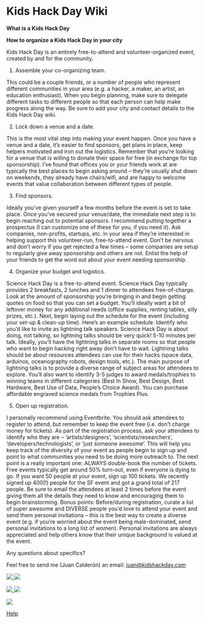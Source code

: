 # Kids Hack Day Wiki

**What is a Kids Hack Day**

[](https://youtu.be/b1HVOq7mLeQ)


**How to organize a Kids Hack Day in your city**

[](https://youtu.be/16P-ULdzJko)

Kids Hack Day is an entirely free-to-attend and volunteer-organized event, created by and for the community.

1. Assemble your co-organizing team.

This could be a couple friends, or a number of people who represent different communities in your area (e.g. a hacker, a maker, an artist, an education enthusiast). When you begin planning, make sure to delegate different tasks to different people so that each person can help make progress along the way. Be sure to add your city and contact details to the Kids Hack Day wiki.

2. Lock down a venue and a date.

This is the most vital step into making your event happen. Once you have a venue and a date, it’s easier to find sponsors, get plans in place, keep helpers motivated and iron out the logistics. Remember that you’re looking for a venue that is willing to donate their space for free (in exchange for top sponsorship). I’ve found that offices you or your friends work at are typically the best places to begin asking around – they’re usually shut down on weekends, they already have chairs/wifi, and are happy to welcome events that value collaboration between different types of people.

3. Find sponsors.

Ideally you’ve given yourself a few months before the event is set to take place. Once you’ve secured your venue/date, the immediate next step is to begin reaching out to potential sponsors. I recommend putting together a prospectus (I can customize one of these for you, if you need it). Ask companies, non-profits, startups, etc. in your area if they’re interested in helping support this volunteer-run, free-to-attend event. Don’t be nervous and don’t worry if you get rejected a few times – some companies are setup to regularly give away sponsorship and others are not. Enlist the help of your friends to get the word out about your event needing sponsorship.

4. Organize your budget and logistics.

Science Hack Day is a free-to-attend event. Science Hack Day typically provides 2 breakfasts, 2 lunches and 1 dinner to attendees free-of-charge. Look at the amount of sponsorship you’re bringing in and begin getting quotes on food so that you can set a budget. You’ll ideally want a bit of leftover money for any additional needs (office supplies, renting tables, silly prizes, etc.). Next, begin laying out the schedule for the event (including your set-up & clean-up time). Here’s an example schedule. Identify who you’d like to invite as lightning talk speakers. Science Hack Day is about doing, not talking, so lightning talks should be very quick! 5-10 minutes per talk. Ideally, you’ll have the lightning talks in separate rooms so that people who want to begin hacking right away don’t have to wait. Lightning talks should be about resources attendees can use for their hacks (space data, arduinos, oceanography robots, design tools, etc.). The main purpose of lightning talks is to provide a diverse range of subject areas for attendees to explore. You’ll also want to identify 3-5 judges to award medals/trophies to winning teams in different categories (Best In Show, Best Design, Best Hardware, Best Use of Data, People’s Choice Award). You can purchase affordable engraved science medals from Trophies Plus.

5. Open up registration.

I personally recommend using Eventbrite. You should ask attendees to register to attend, but remember to keep the event free (i.e. don’t charge money for tickets). As part of the registration process, ask your attendees to identify who they are – ‘artists/designers’, ‘scientists/researchers’, ‘developers/technologists’, or ‘just someone awesome’. This will help you keep track of the diversity of your event as people begin to sign up and point to what communities you need to be doing more outreach to. The next point is a really important one: ALWAYS double-book the number of tickets. Free events typically get around 50% turn-out, even if everyone is dying to go. If you want 50 people at your event, sign up 100 tickets. We recently signed up 400(!) people for the SF event and got a grand total of 217 people. Be sure to email the attendees at least 2 times before the event giving them all the details they need to know and encouraging them to begin brainstorming. Bonus points: Before/during registration, curate a list of super awesome and DIVERSE people you’d love to attend your event and send them personal invitations – this is the best way to create a diverse event (e.g. if you’re worried about the event being male-dominated, send personal invitations to a long list of women). Personal invitations are always appreciated and help others know that their unique background is valued at the event.

Any questions about specifics?

Feel free to send me (Juan Calderón) an email: juan@kidshackday.com






[ ![](media/khdstockholm.jpg) ](stockholm)
[ ![](media/khdoslo.png) ](oslo)

[ ![](media/khdamsterdan.png) ](amsterdan)
[ ![](media/khdmoscow.png) ](moscow)

[ ![](media/khdsidney.png) ](sydney)


[Help](README.md)
